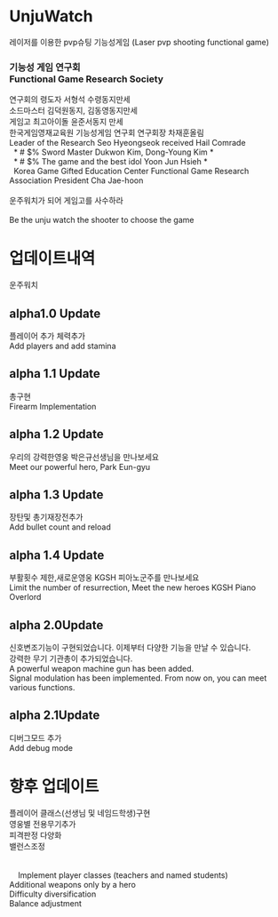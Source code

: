 # UnjuWatch
레이저를 이용한 pvp슈팅 기능성게임 (Laser pvp shooting functional game)<br />
### 기능성 게임 연구회<br />Functional Game Research Society<br />
연구회의 령도자 서형석 수령동지만세<br />
소드마스터 김덕원동지, 김동영동지만세<br />
게임고 최고아이돌 윤준서동지 만세<br />
 한국게임영재교육원 기능성게임 연구회 연구회장 차재훈올림<br />
 Leader of the Research Seo Hyeongseok received Hail Comrade<br />
  * # $% Sword Master Dukwon Kim, Dong-Young Kim *<br />
  * # $% The game and the best idol Yoon Jun Hsieh *<br />
  Korea Game Gifted Education Center Functional Game Research Association President Cha Jae-hoon<br />
<br />
 운주워치가 되어 게임고를 사수하라<br />
<br />
Be the unju watch the shooter to choose the game<br />
# 업데이트내역<br />
 운주워치<br />
## alpha1.0 Update<br />
 플레이어 추가 체력추가<br />
 Add players and add stamina<br />
## alpha 1.1 Update<br />
 총구현<br />
  Firearm Implementation<br />
## alpha 1.2 Update<br />
 우리의 강력한영웅 박은규선생님을 만나보세요<br />
  Meet our powerful hero, Park Eun-gyu<br />
## alpha 1.3 Update<br />
 장탄및 총기재장전추가<br />
  Add bullet count and reload<br />
## alpha 1.4 Update<br />
 부활횟수 제한,새로운영웅 KGSH 피아노군주를 만나보세요<br />
 Limit the number of resurrection, Meet the new heroes KGSH Piano Overlord<br />
## alpha 2.0Update<br />
 신호변조기능이 구현되었습니다. 이제부터 다양한 기능을 만날 수 있습니다.<br />
강력한 무기 기관총이 추가되었습니다.
<br />
A powerful weapon machine gun has been added.<br />
Signal modulation has been implemented. From now on, you can meet various functions.<br />
## alpha 2.1Update<br />
디버그모드 추가<br />
Add debug mode<br />
 # 향후 업데이트<br />


 플레이어 클래스(선생님 및 네임드학생)구현<br />
영웅별 전용무기추가<br />
피격판정 다양화<br />
밸런스조정<br />
 <br />
<br />
 
  Implement player classes (teachers and named students)<br />
  Additional weapons only by a hero <br />
Difficulty diversification <br />
Balance adjustment <br />
